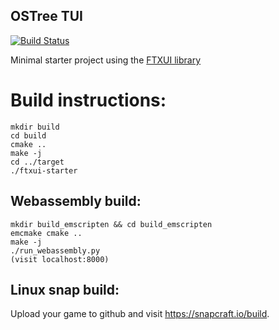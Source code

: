 OSTree TUI
-------------

[![Build Status](https://travis-ci.com/ArthurSonzogni/ftxui-starter.svg?branch=master)](https://travis-ci.com/ArthurSonzogni/ftxui-starter)

Minimal starter project using the [FTXUI library](https://github.com/ArthurSonzogni/ftxui)


# Build instructions:
```
mkdir build
cd build
cmake ..
make -j
cd ../target
./ftxui-starter
```

## Webassembly build:
```
mkdir build_emscripten && cd build_emscripten
emcmake cmake ..
make -j
./run_webassembly.py
(visit localhost:8000)
```

## Linux snap build:
Upload your game to github and visit https://snapcraft.io/build.
